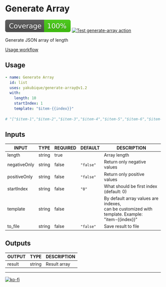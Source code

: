 # Generate Array

[![Coverage](./badges/coverage.svg)](./badges/coverage.svg)
[![Test `generate-array` action](https://github.com/yakubique/generate-array/actions/workflows/test-myself.yaml/badge.svg)](https://github.com/yakubique/generate-array/actions/workflows/test-myself.yaml)


Generate JSON array of length


[Usage workflow](https://github.com/yakubique/generate-array/actions/workflows/test-myself.yaml)

## Usage
```yaml
- name: Generate Array
  id: list
  uses: yakubique/generate-array@v1.2
  with:
    length: 10
    startIndex: 1
    template: "$item-{{index}}"

# "["$item-1","$item-2","$item-3","$item-4","$item-5","$item-6","$item-7","$item-8","$item-9"]"
```

## Inputs

<!-- AUTO-DOC-INPUT:START - Do not remove or modify this section -->

|    INPUT     |  TYPE  | REQUIRED |  DEFAULT  |                                               DESCRIPTION                                                |
|--------------|--------|----------|-----------|----------------------------------------------------------------------------------------------------------|
|    length    | string |   true   |           |                                               Array length                                               |
| negativeOnly | string |  false   | `"false"` |                                       Return only negative values                                        |
| positiveOnly | string |  false   | `"false"` |                                       Return only positive values                                        |
|  startIndex  | string |  false   |   `"0"`   |                                 What should be first index (default: 0)                                  |
|   template   | string |  false   |           | By default array values are indexes, <br>can be customized with template. Example: <br>"item-{{index}}"  |
|   to_file    | string |  false   | `"false"` |                                           Save result to file                                            |

<!-- AUTO-DOC-INPUT:END -->




## Outputs

<!-- AUTO-DOC-OUTPUT:START - Do not remove or modify this section -->

| OUTPUT |  TYPE  | DESCRIPTION  |
|--------|--------|--------------|
| result | string | Result array |

<!-- AUTO-DOC-OUTPUT:END -->



----

[![ko-fi](https://ko-fi.com/img/githubbutton_sm.svg)](https://ko-fi.com/S6S1UZ9P7)
